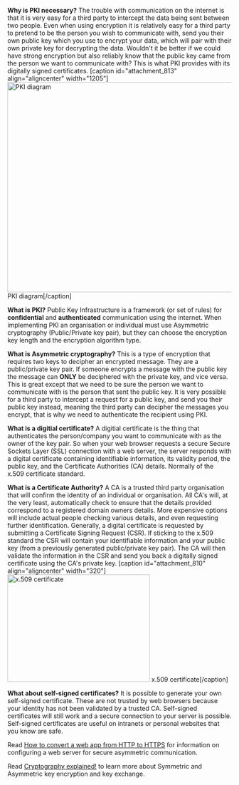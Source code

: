 <strong>Why is PKI necessary?</strong>
The trouble with communication on the internet is that it is very easy for a third party to intercept the data being sent between two people. Even when using encryption it is relatively easy for a third party to pretend to be the person you wish to communicate with, send you their own public key which you use to encrypt your data, which will pair with their own private key for decrypting the data.
Wouldn't it be better if we could have strong encryption but also reliably know that the public key came from the person we want to communicate with? This is what PKI provides with its digitally signed certificates.
[caption id="attachment_813" align="aligncenter" width="1205"]<a href="http://chrismepham.co.uk/blog/wp-content/uploads/2016/04/Untitled-1.png"><img src="http://chrismepham.co.uk/blog/wp-content/uploads/2016/04/Untitled-1.png" alt="PKI diagram" width="1205" height="472" class="size-full wp-image-813" /></a> PKI diagram[/caption]

<strong>What is PKI?</strong>
Public Key Infrastructure is a framework (or set of rules) for <strong>confidential</strong> and <strong>authenticated</strong> communication using the internet. When implementing PKI an organisation or individual must use Asymmetric cryptography (Public/Private key pair), but they can choose the encryption key length and the encryption algorithm type.

<strong>What is Asymmetric cryptography?</strong>
This is a type of encryption that requires two keys to decipher an encrypted message. They are a public/private key pair. If someone encrypts a message with the public key the message can <strong>ONLY</strong> be deciphered with the private key, and vice versa. This is great except that we need to be sure the person we want to communicate with is the person that sent the public key. It is very possible for a third party to intercept a request for a public key, and send you their public key instead, meaning the third party can decipher the messages you encrypt, that is why we need to authenticate the recipient using PKI.

<strong>What is a digitial certificate?</strong>
A digitial certificate is the thing that authenticates the person/company you want to communicate with as the owner of the key pair. So when your web browser requests a secure Secure Sockets Layer (SSL) connection with a web server, the server responds with a digital certificate containing identifiable information, its validity period, the public key, and the Certificate Authorities (CA) details. Normally of the x.509 certificate standard.

<strong>What is a Certificate Authority?</strong>
A CA is a trusted third party organisation that will confirm the identity of an individual or organisation. All CA's will, at the very least, automatically check to ensure that the details provided correspond to a registered domain owners details. More expensive options will include actual people checking various details, and even requesting further identification. Generally, a digital certificate is requested by submitting a Certificate Signing Request (CSR). If sticking to the x.509 standard the CSR will contain your identifiable information and your public key (from a previously generated public/private key pair). The CA will then validate the information in the CSR and send you back a digitally signed certificate using the CA's private key.
[caption id="attachment_810" align="aligncenter" width="320"]<a href="http://chrismepham.co.uk/blog/wp-content/uploads/2016/04/cert.png"><img src="http://chrismepham.co.uk/blog/wp-content/uploads/2016/04/cert.png" alt="x.509 certificate" width="320" height="241" class="size-full wp-image-810" /></a> x.509 certificate[/caption]

<strong>What about self-signed certificates?</strong>
It is possible to generate your own self-signed certificate. These are not trusted by web browsers because your identity has not been validated by a trusted CA. Self-signed certificates will still work and a secure connection to your server is possible. Self-signed certificates are useful on intranets or personal websites that you know are safe.

Read <a href="http://chrismepham.co.uk/blog/guide/how-to-convert-a-web-application-from-http-to-https/">How to convert a web app from HTTP to HTTPS</a> for information on configuring a web server for secure asymmetric communication.

Read <a href="http://chrismepham.co.uk/blog/uncategorized/cryptography-explained/">Cryptography explained!</a> to learn more about Symmetric and Asymmetric key encryption and key exchange.
